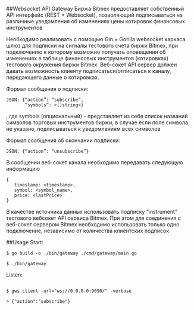 ##Websocket API Gateway 
Биржа Bitmex предоставляет собственный API интерфейс (REST + Websocket), позволяющий подписываться на различные уведомления об изменениях цены котировок финансовых инструментов


Необходимо реализовать с помощью Gin + Gorilla websocket каркаса шлюз для подписки на сигналы тестового счета биржи Bitmex, при подключению к которому возможно получать оповещения об изменениях в таблице финансовых инструментов (котировках) тестового окружения биржи Bitmex.
Веб-сокет API сервер должен давать возможность клиенту подписаться/отписаться к  каналу, передающего данные о котировках.


Формат сообщения о подписки:
```
JSON: {“action”: “subscribe”, 
       “symbols”: <[]string>}
``` 
, где symbols (опциональный) -  представляет из себя список названий символов торговых инструментов биржи, в случае если поле символа не указано, подписываться к уведомлениям всех символов

Формат сообщения об окончании подписки:

``` 
JSON: {“action”: “unsubscribe”}
``` 

В сообщении веб-сокет канала необходимо передавать следующую информацию



``` 
{
   timestamp: <timestamp>,
   symbol: <symbol_name>,
   price: <lastPrice>
}
``` 
В качестве источника данных использовать подписку “instrument” тестового вебсокет API сервиса Bitmex.
При этом для соединения с веб-сокет сервером Bitmex необходимо использовать только одно подключение, независимо от количества клиентских подписок

##Usage
Start:

```buildoutcfg
$ go build -o ./bin/gateway ./cmd/gateway/main.go

$ ./bin/gateway
```

Listen:

```buildoutcfg

$ gws client -url="ws://0.0.0.0:9090/" -verbose

> {"action":"subscribe"}
```